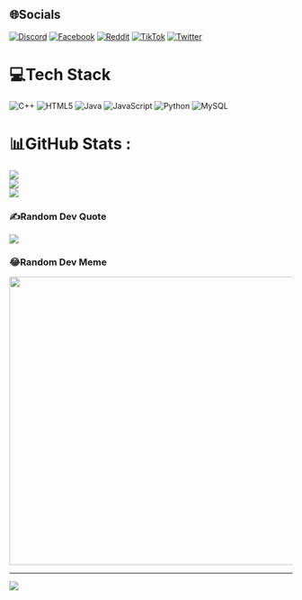 
## 🌐Socials
[![Discord](https://img.shields.io/badge/Discord-%237289DA.svg?logo=discord&logoColor=white)](htttps://discord.gg/https://www.instagram.com/chauquocalin/) [![Facebook](https://img.shields.io/badge/Facebook-%231877F2.svg?logo=Facebook&logoColor=white)](https://facebook.com/https://www.facebook.com/chauquocalin) [![Reddit](https://img.shields.io/badge/Reddit-%23FF4500.svg?logo=Reddit&logoColor=white)](https://reddit.com/user/https://www.twitter/chauQuoc) [![TikTok](https://img.shields.io/badge/TikTok-%23000000.svg?logo=TikTok&logoColor=white)](https://tiktok.com/@https://www.tiktok.com/@chauquocalin) [![Twitter](https://img.shields.io/badge/Twitter-%231DA1F2.svg?logo=Twitter&logoColor=white)](https://twitter.com/https://www.twitter/chauQuoc) 

# 💻Tech Stack
![C++](https://img.shields.io/badge/c++-%2300599C.svg?style=for-the-badge&logo=c%2B%2B&logoColor=white) ![HTML5](https://img.shields.io/badge/html5-%23E34F26.svg?style=for-the-badge&logo=html5&logoColor=white) ![Java](https://img.shields.io/badge/java-%23ED8B00.svg?style=for-the-badge&logo=java&logoColor=white) ![JavaScript](https://img.shields.io/badge/javascript-%23323330.svg?style=for-the-badge&logo=javascript&logoColor=%23F7DF1E) ![Python](https://img.shields.io/badge/python-3670A0?style=for-the-badge&logo=python&logoColor=ffdd54) ![MySQL](https://img.shields.io/badge/mysql-%2300f.svg?style=for-the-badge&logo=mysql&logoColor=white)
# 📊GitHub Stats :
![](https://github-readme-stats.vercel.app/api?username=alinsbtc&theme=radical&hide_border=false&include_all_commits=false&count_private=false)<br/>
![](https://github-readme-streak-stats.herokuapp.com/?user=alinsbtc&theme=radical&hide_border=false)<br/>
![](https://github-readme-stats.vercel.app/api/top-langs/?username=alinsbtc&theme=radical&hide_border=false&include_all_commits=false&count_private=false&layout=compact)

### ✍️Random Dev Quote
![](https://quotes-github-readme.vercel.app/api?type=horizontal&theme=dark)

### 😂Random Dev Meme
<img src="https://random-memer.herokuapp.com/" width="512px"/>

---
[![](https://visitcount.itsvg.in/api?id=alinsbtc&icon=0&color=0)](https://visitcount.itsvg.in)
